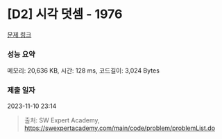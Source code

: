 # [D2] 시각 덧셈 - 1976 

[문제 링크](https://swexpertacademy.com/main/code/problem/problemDetail.do?contestProbId=AV5PttaaAZIDFAUq) 

### 성능 요약

메모리: 20,636 KB, 시간: 128 ms, 코드길이: 3,024 Bytes

### 제출 일자

2023-11-10 23:14



> 출처: SW Expert Academy, https://swexpertacademy.com/main/code/problem/problemList.do